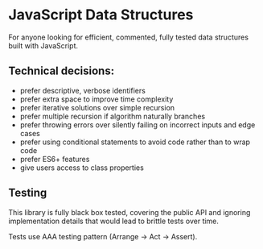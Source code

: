 # JavaScript Data Structures

For anyone looking for efficient, commented, fully tested data structures built with JavaScript.

## Technical decisions:
- prefer descriptive, verbose identifiers
- prefer extra space to improve time complexity
- prefer iterative solutions over simple recursion
- prefer multiple recursion if algorithm naturally branches
- prefer throwing errors over silently failing on incorrect inputs and edge cases
- prefer using conditional statements to avoid code rather than to wrap code
- prefer ES6+ features
- give users access to class properties

## Testing

This library is fully black box tested, covering the public API and ignoring implementation details that would lead to brittle tests over time. 

Tests use AAA testing pattern (Arrange -> Act -> Assert).
